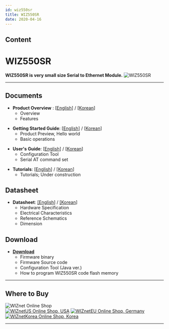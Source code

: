 ```yaml
---
id: wiz550sr
title: WIZ550SR
date: 2020-04-16
---
```


## Content

# WIZ550SR

**WIZ550SR is very small size Serial to Ethernet Module.**
![WIZ550SR](/products/wiz550sr/wiz550sr_ds/wiz550sr.png%20)

-----

## Documents

  - **Product Overview** :
    [[English](Overview-[EN].md)] /
    [[Korean](Overview-[KO].md)]
      - Overview
      - Features

<!-- end list -->

  - **Getting Started Guide**:
    [[English](Getting_Started-[EN].md)] /
    [[Korean](Getting_Started-[KO].md)]
      - Product Preview, Hello world
      - Basic operations

<!-- end list -->

  - **User's Guide**:
    [[English](/products/wiz550sr/wiz550sr_userguide_en)\] /
    [[Korean](/products/wiz550sr/wiz550sr_userguide_kr)\]
      - Configuration Tool
      - Serial AT command set

<!-- end list -->

  - **Tutorials**:
    [\[English](/products/wiz550sr/wiz550sr_tutorial_en)\] /
    [\[Korean](/products/wiz550sr/wiz550sr_tutorial_kr)\]
      - Tutorials; Under construction


## Datasheet

  - **Datasheet**: 
  [\[English](/products/wiz550sr/wiz550sr_ds_en)\] /
    [\[Korean](/products/wiz550sr/wiz550sr_ds_kr)\] 
      - Hardware Specification
      - Electrical Characteristics
      - Reference Schematics
      - Dimension

## Download

  - **[Download](Download.md)**
      - Firmware binary
      - Firmware Source code 
      - Configuration Tool (Java ver.)
      - How to program WIZ550SR code flash memory

-----

## Where to Buy

![WIZnet Online Shop](/products/w5500/buynow.png)  
[![WIZnetUS Online Shop,
USA](/products/w5500/w5500_evb/icons/dollar.png)](http://www.shopwiznet.com/)
[![WIZnetEU Online Shop,
Germany](/products/w5500/w5500_evb/icons/european-euro.png)](http://shop.wiznet.eu/)
[![WIZnetKorea Online Shop,
Korea](/products/w5500/w5500_evb/icons/won.png)](http://shop.wiznet.co.kr/)

-----
